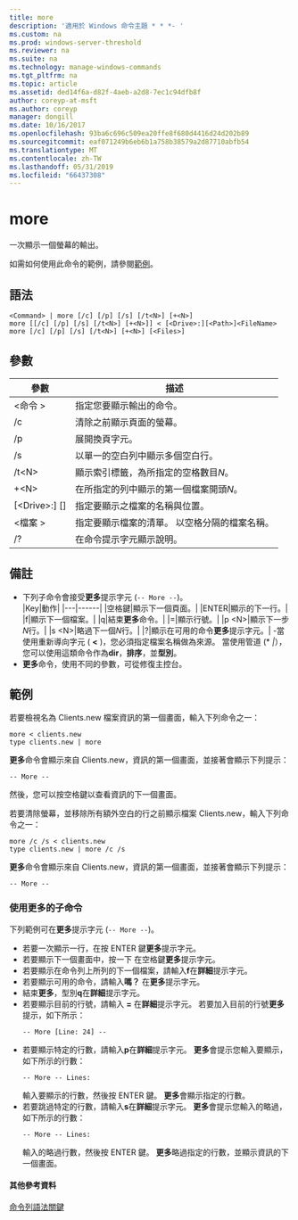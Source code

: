 ```yaml
---
title: more
description: '適用於 Windows 命令主題 * * *- '
ms.custom: na
ms.prod: windows-server-threshold
ms.reviewer: na
ms.suite: na
ms.technology: manage-windows-commands
ms.tgt_pltfrm: na
ms.topic: article
ms.assetid: ded14f6a-d82f-4aeb-a2d8-7ec1c94dfb8f
author: coreyp-at-msft
ms.author: coreyp
manager: dongill
ms.date: 10/16/2017
ms.openlocfilehash: 93ba6c696c509ea20ffe8f680d4416d24d202b89
ms.sourcegitcommit: eaf071249b6eb6b1a758b38579a2d87710abfb54
ms.translationtype: MT
ms.contentlocale: zh-TW
ms.lasthandoff: 05/31/2019
ms.locfileid: "66437308"
---
```

# <a name="more"></a>more



一次顯示一個螢幕的輸出。

如需如何使用此命令的範例，請參閱[範例](#BKMK_examples)。

## <a name="syntax"></a>語法

```
<Command> | more [/c] [/p] [/s] [/t<N>] [+<N>]
more [[/c] [/p] [/s] [/t<N>] [+<N>]] < [<Drive>:][<Path>]<FileName>
more [/c] [/p] [/s] [/t<N>] [+<N>] [<Files>]
```

## <a name="parameters"></a>參數

|           參數            |                               描述                               |
|--------------------------------|-------------------------------------------------------------------------|
|           \<命令 >           |      指定您要顯示輸出的命令。      |
|               /c               |               清除之前顯示頁面的螢幕。               |
|               /p               |                      展開換頁字元。                      |
|               /s               |          以單一的空白列中顯示多個空白行。          |
|             /t\<N>             |         顯示索引標籤，為所指定的空格數目*N*。         |
|             +\<N>              |     在所指定的列中顯示的第一個檔案開頭*N*。     |
| [\<Drive>:] [<Path>]<FileName> |          指定要顯示之檔案的名稱與位置。          |
|            \<檔案 >            | 指定要顯示檔案的清單。 以空格分隔的檔案名稱。 |
|               /?               |                  在命令提示字元顯示說明。                   |

## <a name="remarks"></a>備註

-   下列子命令會接受**更多**提示字元 (`-- More --`)。  
    |Key|動作|
    |---|------|
    |空格鍵|顯示下一個頁面。|
    |ENTER|顯示的下一行。|
    |f|顯示下一個檔案。|
    |q|結束**更多**命令。|
    |=|顯示行號。|
    |p \<N>|顯示下一步*N*行。|
    |s \<N>|略過下一個*N*行。|
    |?|顯示在可用的命令**更多**提示字元。|
-當使用重新導向字元 ( **<** )，您必須指定檔案名稱做為來源。 當使用管道 (* *|*），您可以使用這類命令作為**dir**，**排序**，並**型別**。
-   **更多**命令，使用不同的參數，可從修復主控台。

## <a name="BKMK_examples"></a>範例

若要檢視名為 Clients.new 檔案資訊的第一個畫面，輸入下列命令之一：
```
more < clients.new
type clients.new | more
```
**更多**命令會顯示來自 Clients.new，資訊的第一個畫面，並接著會顯示下列提示：
```
-- More --
```
然後，您可以按空格鍵以查看資訊的下一個畫面。

若要清除螢幕，並移除所有額外空白的行之前顯示檔案 Clients.new，輸入下列命令之一：
```
more /c /s < clients.new
type clients.new | more /c /s
```
**更多**命令會顯示來自 Clients.new，資訊的第一個畫面，並接著會顯示下列提示：
```
-- More --
```

### <a name="using-more-subcommands"></a>使用更多的子命令

下列範例可在**更多**提示字元 (`-- More --`)。
- 若要一次顯示一行，在按 ENTER 鍵**更多**提示字元。
- 若要顯示下一個畫面中，按一下 在空格鍵**更多**提示字元。
- 若要顯示在命令列上所列的下一個檔案，請輸入**f**在**詳細**提示字元。
- 若要顯示可用的命令，請輸入**嗎？** 在**更多**提示字元。
- 結束**更多**，型別**q**在**詳細**提示字元。
- 若要顯示目前的行號，請輸入 **=** 在**詳細**提示字元。 若要加入目前的行號**更多**提示，如下所示：  
  ```
  -- More [Line: 24] --
  ```  
- 若要顯示特定的行數，請輸入**p**在**詳細**提示字元。 **更多**會提示您輸入要顯示，如下所示的行數：  
  ```
  -- More -- Lines:
  ```  
  輸入要顯示的行數，然後按 ENTER 鍵。 **更多**會顯示指定的行數。
- 若要跳過特定的行數，請輸入**s**在**詳細**提示字元。 **更多**會提示您輸入的略過，如下所示的行數：  
  ```
  -- More -- Lines:
  ```  
  輸入的略過行數，然後按 ENTER 鍵。 **更多**略過指定的行數，並顯示資訊的下一個畫面。

#### <a name="additional-references"></a>其他參考資料

[命令列語法關鍵](command-line-syntax-key.md)